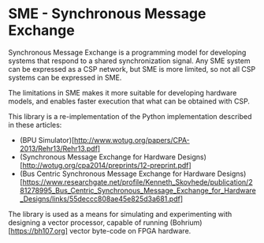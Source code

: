 # SME - Synchronous Message Exchange

Synchronous Message Exchange is a programming model for developing systems that respond to a shared synchronization signal. Any SME system can be expressed as a CSP network, but SME is more limited, so not all CSP systems can be expressed in SME.

The limitations in SME makes it more suitable for developing hardware models, and enables faster execution that what can be obtained with CSP.

This library is a re-implementation of the Python implementation described in these articles:
  * (BPU Simulator)[http://www.wotug.org/papers/CPA-2013/Rehr13/Rehr13.pdf]
  * (Synchronous Message Exchange for Hardware Designs)[http://wotug.org/cpa2014/preprints/12-preprint.pdf]
  * (Bus Centric Synchronous Message Exchange for Hardware Designs)[https://www.researchgate.net/profile/Kenneth_Skovhede/publication/281278995_Bus_Centric_Synchronous_Message_Exchange_for_Hardware_Designs/links/55deccc808ae45e825d3a681.pdf]

The library is used as a means for simulating and experimenting with designing a vector processor, capable of running (Bohrium)[https://bh107.org] vector byte-code on FPGA hardware.


